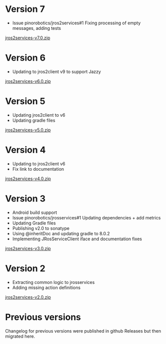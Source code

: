 # Version 7

- Issue pinorobotics/jros2services#1 Fixing processing of empty messages, adding tests

[jros2services-v7.0.zip](https://github.com/pinorobotics/jros2services/raw/main/jros2services/release/jros2services-v7.0.zip)

# Version 6

- Updating to jros2client v9 to support Jazzy

[jros2services-v6.0.zip](https://github.com/pinorobotics/jros2services/raw/main/jros2services/release/jros2services-v6.0.zip)

# Version 5

- Updating jros2client to v6
- Updating gradle files

[jros2services-v5.0.zip](https://github.com/pinorobotics/jros2services/raw/main/jros2services/release/jros2services-v5.0.zip)

# Version 4

- Updating to jros2client v6
- Fix link to documentation

[jros2services-v4.0.zip](https://github.com/pinorobotics/jros2services/raw/main/jros2services/release/jros2services-v4.0.zip)

# Version 3

- Android build support
- Issue pinorobotics/jrosservices#1 Updating dependencies + add metrics
- Updating Gradle files
- Publishing v2.0 to sonatype
- Using @inheritDoc and updating gradle to 8.0.2
- Implementing JRosServiceClient iface and documentation fixes

[jros2services-v3.0.zip](https://github.com/pinorobotics/jros2services/raw/main/jros2services/release/jros2services-v3.0.zip)

# Version 2

- Extracting common logic to jrosservices
- Adding missing action definitions

[jros2services-v2.0.zip](https://github.com/pinorobotics/jros2services/raw/main/jros2services/release/jros2services-v2.0.zip)

# Previous versions

Changelog for previous versions were published in github Releases but then migrated here.
